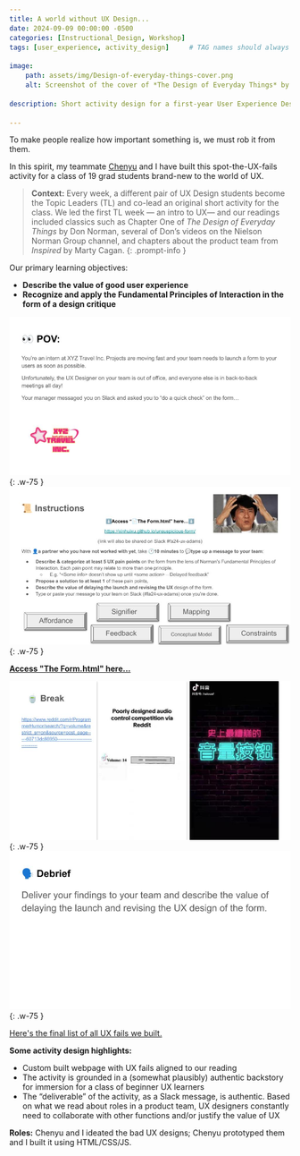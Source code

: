 ```yaml
---
title: A world without UX Design...
date: 2024-09-09 00:00:00 -0500
categories: [Instructional_Design, Workshop]
tags: [user_experience, activity_design]     # TAG names should always be lowercase

image:
    path: assets/img/Design-of-everyday-things-cover.png
    alt: Screenshot of the cover of *The Design of Everyday Things* by Don Norman.

description: Short activity design for a first-year User Experience Design course.

---
```


To make people realize how important something is, we must rob it from them.

In this spirit, my teammate [Chenyu](https://www.linkedin.com/in/chenyu-ye-3660bb263/) and I have built this spot-the-UX-fails activity for a class of 19 grad students brand-new to the world of UX.  

> **Context:** Every week, a different pair of UX Design students become the Topic Leaders (TL) and co-lead an original short activity for the class. We led the first TL week — an intro to UX— and our readings included classics such as Chapter One of *The Design of Everyday Things* by Don Norman, several of Don’s videos on the Nielson Norman Group channel, and chapters about the product team from *Inspired* by Marty Cagan.
{: .prompt-info }

Our primary learning objectives: 

- **Describe the value of good user experience**
- **Recognize and apply the Fundamental Principles of Interaction in the form of a design critique**

![Desktop View](assets/img/Chenyu-Xinhui-UX-1.jpg){: .w-75 }
![Desktop View](assets/img/Chenyu-Xinhui-UX-2.jpg){: .w-75 }

[**Access "The Form.html" here...**](https://xinhuixu.github.io/unsuspicious-form/)

![Desktop View](assets/img/Chenyu-Xinhui-UX-3.jpg){: .w-75 }
![Desktop View](assets/img/Chenyu-Xinhui-UX-4.jpg){: .w-75 }

[Here's the final list of all UX fails we built.](https://docs.google.com/document/d/1pQRbtq2g8a3RzCzHxtoP5sMm3Up1aH8HVGRvHwvgFBQ/edit?usp=sharing)

**Some activity design highlights:**
- Custom built webpage with UX fails aligned to our reading
- The activity is grounded in a (somewhat plausibly) authentic backstory for immersion for a class of beginner UX learners
- The “deliverable” of the activity, as a Slack message, is authentic. Based on what we read about roles in a product team, UX designers constantly need to collaborate with other functions and/or justify the value of UX

**Roles:**
Chenyu and I ideated the bad UX designs; Chenyu prototyped them and I built it using HTML/CSS/JS. 